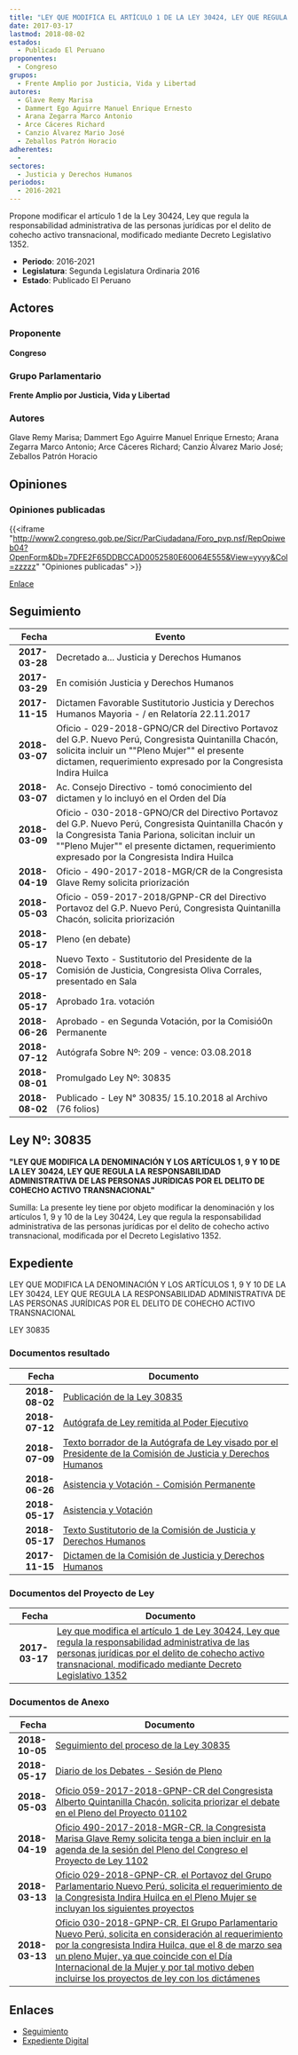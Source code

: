```yaml
---
title: "LEY QUE MODIFICA EL ARTÍCULO 1 DE LA LEY 30424, LEY QUE REGULA LA RESPONSABILIDAD ADMINISTRATIVA DE LAS PERSONAS JURÍDICAS POR EL DELITO DE C0HECHO ACTIVO TRANSNACIONAL"
date: 2017-03-17
lastmod: 2018-08-02
estados: 
  - Publicado El Peruano
proponentes: 
  - Congreso
grupos: 
  - Frente Amplio por Justicia, Vida y Libertad
autores: 
  - Glave Remy Marisa
  - Dammert Ego Aguirre Manuel Enrique Ernesto
  - Arana Zegarra Marco Antonio
  - Arce Cáceres Richard
  - Canzio Álvarez Mario José
  - Zeballos Patrón Horacio
adherentes: 
  - 
sectores: 
  - Justicia y Derechos Humanos
periodos: 
  - 2016-2021
---
```


Propone modificar el artículo 1 de la Ley 30424, Ley que regula la responsabilidad administrativa de las personas jurídicas por el delito de cohecho activo transnacional, modificado mediante Decreto Legislativo 1352.

- **Periodo**: 2016-2021
- **Legislatura**: Segunda Legislatura Ordinaria 2016
- **Estado**: Publicado El Peruano

## Actores

### Proponente

**Congreso**

### Grupo Parlamentario

**Frente Amplio por Justicia, Vida y Libertad**

### Autores

Glave Remy Marisa; Dammert Ego Aguirre Manuel Enrique Ernesto; Arana Zegarra Marco Antonio; Arce Cáceres Richard; Canzio Álvarez Mario José; Zeballos Patrón Horacio


## Opiniones

### Opiniones publicadas

{{<iframe "http://www2.congreso.gob.pe/Sicr/ParCiudadana/Foro_pvp.nsf/RepOpiweb04?OpenForm&Db=7DFE2F65DDBCCAD0052580E60064E555&View=yyyy&Col=zzzzz" "Opiniones publicadas" >}}

[Enlace](http://www2.congreso.gob.pe/Sicr/ParCiudadana/Foro_pvp.nsf/RepOpiweb04?OpenForm&Db=7DFE2F65DDBCCAD0052580E60064E555&View=yyyy&Col=zzzzz)

## Seguimiento

| Fecha | Evento |
|------:|--------|
| **2017-03-28** | Decretado a... Justicia y Derechos Humanos|
| **2017-03-29** | En comisión Justicia y Derechos Humanos|
| **2017-11-15** | Dictamen Favorable Sustitutorio Justicia y Derechos Humanos Mayoria - / en Relatoría 22.11.2017|
| **2018-03-07** | Oficio - 029-2018-GPNO/CR del Directivo Portavoz del G.P. Nuevo Perú, Congresista Quintanilla Chacón, solicita incluir un ""Pleno Mujer"" el presente dictamen, requerimiento expresado por la Congresista Indira Huilca|
| **2018-03-07** | Ac. Consejo Directivo - tomó conocimiento del dictamen y lo incluyó en el Orden del Día|
| **2018-03-09** | Oficio - 030-2018-GPNO/CR del Directivo Portavoz del G.P. Nuevo Perú, Congresista Quintanilla Chacón y la Congresista Tania Pariona, solicitan incluir un ""Pleno Mujer"" el presente dictamen, requerimiento expresado por la Congresista Indira Huilca|
| **2018-04-19** | Oficio - 490-2017-2018-MGR/CR de la Congresista Glave Remy solicita priorización|
| **2018-05-03** | Oficio - 059-2017-2018/GPNP-CR del Directivo Portavoz del G.P. Nuevo Perú, Congresista Quintanilla Chacón, solicita priorización|
| **2018-05-17** | Pleno (en debate)|
| **2018-05-17** | Nuevo Texto - Sustitutorio del Presidente de la Comisión de Justicia, Congresista Oliva Corrales, presentado en Sala|
| **2018-05-17** | Aprobado 1ra. votación|
| **2018-06-26** | Aprobado - en Segunda Votación, por la Comisió0n Permanente|
| **2018-07-12** | Autógrafa Sobre Nº: 209 - vence: 03.08.2018|
| **2018-08-01** | Promulgado Ley Nº: 30835|
| **2018-08-02** | Publicado - Ley N° 30835/ 15.10.2018 al Archivo (76 folios)|

## Ley Nº: 30835

**"LEY QUE MODIFICA LA DENOMINACIÓN Y LOS ARTÍCULOS 1, 9 Y 10 DE LA LEY 30424, LEY QUE REGULA LA RESPONSABILIDAD ADMINISTRATIVA DE LAS PERSONAS JURÍDICAS POR EL DELITO DE COHECHO ACTIVO TRANSNACIONAL"**

Sumilla: La presente ley tiene por objeto modificar la denominación y los artículos 1, 9 y 10 de la Ley 30424, Ley que regula la responsabilidad administrativa de las personas jurídicas por el delito de cohecho activo transnacional, modificada por el Decreto Legislativo 1352.


## Expediente

LEY QUE MODIFICA LA DENOMINACIÓN Y LOS ARTÍCULOS 1, 9 Y 10 DE LA LEY 30424, LEY QUE REGULA LA RESPONSABILIDAD ADMINISTRATIVA DE LAS PERSONAS JURÍDICAS POR EL DELITO DE COHECHO ACTIVO TRANSNACIONAL

LEY 30835


### Documentos resultado

| Fecha | Documento |
|------:|--------|
| **2018-08-02** | [Publicación de la Ley 30835](http://www.leyes.congreso.gob.pe/Documentos/2016_2021/ADLP/Normas_Legales/30835-LEY.pdf) |
| **2018-07-12** | [Autógrafa de Ley remitida al Poder Ejecutivo](http://www.leyes.congreso.gob.pe/Documentos/2016_2021/ADLP/Texto_Aprobado/AU0110220180712.pdf) |
| **2018-07-09** | [Texto borrador de la Autógrafa de Ley visado por el Presidente de la Comisión de Justicia y Derechos Humanos](http://www.leyes.congreso.gob.pe/Documentos/2016_2021/Texto_Borrador_de_Autografa/BAU0110220180709.pdf) |
| **2018-06-26** | [Asistencia y Votación - Comisión Permanente](http://www.leyes.congreso.gob.pe/Documentos/2016_2021/Asistencia_y_Votacion/Proyectos_de_Ley/AVCP0110220180626.pdf) |
| **2018-05-17** | [Asistencia y Votación](http://www.leyes.congreso.gob.pe/Documentos/2016_2021/Asistencia_y_Votacion/Proyectos_de_Ley/AV0110220180517..pdf) |
| **2018-05-17** | [Texto Sustitutorio de la Comisión de Justicia y Derechos Humanos](http://www.leyes.congreso.gob.pe/Documentos/2016_2021/Texto_Sustitutorio/Proyectos_de_Ley/TS0110220180517.pdf) |
| **2017-11-15** | [Dictamen de la Comisión de Justicia y Derechos Humanos](http://www.leyes.congreso.gob.pe/Documentos/2016_2021/Dictamenes/Proyectos_de_Ley/01102DC15MAY20171115.pdf) |

### Documentos del Proyecto de Ley

| Fecha | Documento |
|------:|--------|
| **2017-03-17** | [Ley que modifica el artículo 1 de Ley 30424, Ley que regula la responsabilidad administrativa de las personas jurídicas por el delito de cohecho activo transnacional, modificado mediante Decreto Legislativo 1352](http://www.leyes.congreso.gob.pe/Documentos/2016_2021/Proyectos_de_Ley_y_de_Resoluciones_Legislativas/PL0110220170317.pdf) |

### Documentos de Anexo

| Fecha | Documento |
|------:|--------|
| **2018-10-05** | [Seguimiento del proceso de la Ley 30835](http://www.leyes.congreso.gob.pe/Documentos/2016_2021/Seguimiento_de_Proyectos_de_Ley/01102PL20181005.pdf) |
| **2018-05-17** | [Diario de los Debates - Sesión de Pleno](http://www.leyes.congreso.gob.pe/Documentos/2016_2021/ADLP/Diario_Debates/30835-TDD.pdf) |
| **2018-05-03** | [Oficio 059-2017-2018-GPNP-CR del Congresista Alberto Quintanilla Chacón, solicita priorizar el debate en el Pleno del Proyecto 01102](http://www.leyes.congreso.gob.pe/Documentos/2016_2021/Oficios/Congresistas/OFICIO-059-2017-2018-GPNP-CR.pdf) |
| **2018-04-19** | [Oficio 490-2017-2018-MGR-CR, la Congresista Marisa Glave Remy solicita tenga a bien incluir en la agenda de la sesión del Pleno del Congreso el Proyecto de Ley 1102](http://www.leyes.congreso.gob.pe/Documentos/2016_2021/Oficios/Congresistas/OFICIO-490-2017-2018-MGR-CR.pdf) |
| **2018-03-13** | [Oficio 029-2018-GPNP-CR, el Portavoz del Grupo Parlamentario Nuevo Perú, solicita el requerimiento de la Congresista Indira Huilca en el Pleno Mujer se incluyan los siguientes proyectos](http://www.leyes.congreso.gob.pe/Documentos/2016_2021/Oficios/Grupos_Parlamentarios/OFICIO-029-2018-GPNP-CR.pdf) |
| **2018-03-13** | [Oficio 030-2018-GPNP-CR, El Grupo Parlamentario Nuevo Perú, solicita en consideración al requerimiento por la congresista Indira Huilca, que el 8 de marzo sea un pleno Mujer, ya que coincide con el Día Internacional de la Mujer y por tal motivo deben incluirse los proyectos de ley con los dictámenes](http://www.leyes.congreso.gob.pe/Documentos/2016_2021/Oficios/Congresistas/OFICIO-030-2018-GPN-CR.PDF) |

## Enlaces 

- [Seguimiento](http://www2.congreso.gob.pe/Sicr/TraDocEstProc/CLProLey2016.nsf/f7fff46988ca05b1052578e100829cc7/5a80189582763155052580e60062bdb1?OpenDocument)
- [Expediente Digital](http://www2.congreso.gob.pe/Sicr/TraDocEstProc/CLProLey2016.nsf/f7fff46988ca05b1052578e100829cc7/5a80189582763155052580e60062bdb1?OpenDocument&Click=05257FB7005EB655.eb71d0cf91d8294e05256cdf006b5706/$Body/0.1C6C)
